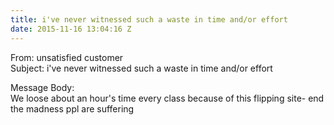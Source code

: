 ```yaml
---
title: i've never witnessed such a waste in time and/or effort
date: 2015-11-16 13:04:16 Z
---
```


From: unsatisfied customer  
Subject: i've never witnessed such a waste in time and/or effort  

Message Body:  
We loose about an hour's time every class because of this flipping site- end the madness ppl are suffering
